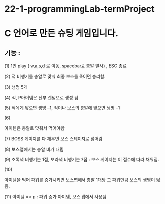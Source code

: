 # 22-1-programmingLab-termProject

# C 언어로 만든 슈팅 게임입니다.

## 기능 : 
(1) 1인 play ( w,a,s,d 로 이동, spacebar로 총알 발사) , ESC 종료

(2) 적 비행기를 총알로 맞춰 최종 보스를 죽이면 승리함.

(3) 생명 5개

(4) 적, P아이템은 전부 랜덤으로 생성 됨

(5) 적에게 닿으면 생명 –1, 적이나 보스의 총알에 맞으면 생명 –1

(6) <p> 아이템은 총알로 맞춰서 먹어야함
  
(7) BOSS 게이지를 다 채우면 보스 스테이지로 넘어감
  
(8) 보스맵에서는 총알 비가 내림
  
(9) 초록색 비행기는 1점, 보라색 비행기는 2점 : 보스 게이지는 이 점수에 따라 채워짐.
  
(10) <P>아이템을 먹어 파워를 증가시키면 보스맵에서 총알 1대당 그 파워만큼 보스의 생명이 닳음.
  
(11) 아이템 => p : 파워 증가 아이템, 보스 맵에서 사용됨
